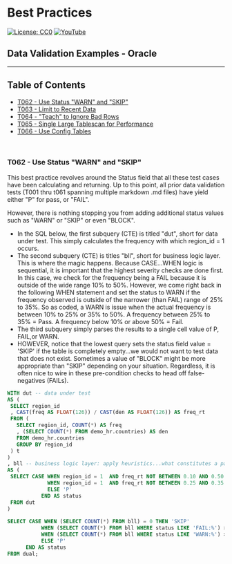 # Best Practices
[![License: CC0](https://img.shields.io/badge/License-CC0-red)](LICENSE "Creative Commons Zero License by DataResearchLabs (effectively = Public Domain")
[![YouTube](https://img.shields.io/badge/YouTube-DataResearchLabs-brightgreen)](http://www.DataResearchLabs.com)
## Data Validation Examples - Oracle

---

## Table of Contents
 - <a href="#t062">T062 - Use Status "WARN" and "SKIP"</a>
 - <a href="#t063">T063 - Limit to Recent Data</a>
 - <a href="#t064">T064 - "Teach" to Ignore Bad Rows</a>
 - <a href="#t065">T065 - Single Large Tablescan for Performance</a>
 - <a href="#t066">T066 - Use Config Tables</a>
<br>


<a id="t062" class="anchor" href="#t062" aria-hidden="true"> </a>
### T062 - Use Status "WARN" and "SKIP"
This best practice revolves around the Status field that all these test cases have been calculating and returning.  Up to this point, all prior data validation tests (T001 thru t061 spanning multiple markdown .md files) have yield either "P" for pass, or "FAIL".

However, there is nothing stopping you from adding additional status values such as "WARN" or "SKIP" or even "BLOCK".

* In the SQL below, the first subquery (CTE) is titled "dut", short for data under test.  This simply calculates the frequency with which region_id = 1 occurs.
* The second subquery (CTE) is titles "bll", short for business logic layer.  This is where the magic happens.  Because CASE...WHEN logic is sequential, it is important that the highest severity checks are done first.  In this case, we check for the frequency being a FAIL because it is outside of the wide range 10% to 50%.  However, we come right back in the following WHEN statement and set the status to WARN if the frequency observed is outside of the narrower (than FAIL) range of 25% to 35%.  So as coded, a WARN is issue when the actual frequency is between 10% to 25% or 35% to 50%.  A frequency between 25% to 35% = Pass.  A frequency below 10% or above 50% = Fail.
* The third subquery simply parses the results to a single cell value of P, FAIL,or WARN.  
* HOWEVER, notice that the lowest query sets the status field value = 'SKIP' if the table is completely empty...we would not want to test data that does not exist.  Sometimes a value of "BLOCK" might be more appropriate than "SKIP" depending on your situation.  Regardless, it is often nice to wire in these pre-condition checks to head off false-negatives (FAILs).
 
 ```sql
WITH dut -- data under test
AS (
  SELECT region_id
  , CAST(freq AS FLOAT(126)) / CAST(den AS FLOAT(126)) AS freq_rt
  FROM (
    SELECT region_id, COUNT(*) AS freq
    , (SELECT COUNT(*) FROM demo_hr.countries) AS den
    FROM demo_hr.countries
    GROUP BY region_id
  ) t
)
, bll -- business logic layer: apply heuristics...what constitutes a pass or a fail?
AS (
  SELECT CASE WHEN region_id = 1  AND freq_rt NOT BETWEEN 0.10 AND 0.50 then 'FAIL: Frequency occurrence of region_id=1 is FAR outside threshold|exp=0.28 thru 0.36|act=' || CAST(freq_rt AS VARCHAR2(8))
              WHEN region_id = 1  AND freq_rt NOT BETWEEN 0.25 AND 0.35 then 'WARN: Frequency occurrence of region_id=1 is outside threshold|exp=0.20 thru 0.28|act=' || CAST(freq_rt AS VARCHAR2(8))
              ELSE 'P'
    	    END AS status
  FROM dut
)
	
SELECT CASE WHEN (SELECT COUNT(*) FROM bll) = 0 THEN 'SKIP'
            WHEN (SELECT COUNT(*) FROM bll WHERE status LIKE 'FAIL:%') > 0 THEN 'FAIL'
            WHEN (SELECT COUNT(*) FROM bll WHERE status LIKE 'WARN:%') > 0 THEN 'WARN'
            ELSE 'P'
       END AS status
FROM dual; 
```
<br>


